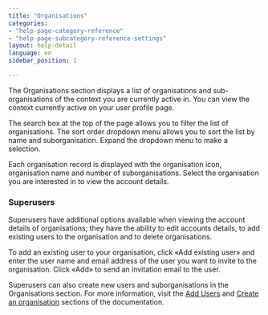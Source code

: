 ```yaml
---
title: "Organisations"
categories:
- "help-page-category-reference"
- "help-page-subcategory-reference-settings"
layout: help-detail
language: en
sidebar_position: 1

---
```


The Organisations section displays a list of organisations and sub-organisations of the context you are currently active in. You can view the context currently active on your user profile page.

The search box at the top of the page allows you to filter the list of organisations. The sort order dropdown menu allows you to sort the list by name and suborganisation. Expand the dropdown menu to make a selection.

Each organisation record is displayed with the organisation icon, organisation name and number of suborganisations. Select the organisation you are interested in to view the account details.

### Superusers

Superusers have additional options available when viewing the account details of organisations; they have the ability to edit accounts details, to add existing users to the organisation and to delete organisations.

To add an existing user to your organisation, click &laquo;Add existing user&raquo; and enter the user name and email address of the user you want to invite to the organisation. Click  &laquo;Add&raquo; to send an invitation email to the user.

Superusers can also create new users and suborganisations in the Organisations section. For more information, visit the  [Add Users](https://www.wetransform.to/help/en/help-page-category-users/help-page-subcategory-users-register/2015/03/05/users-add/) and [Create an organisation](https://www.wetransform.to/help/en/help-page-category-users/help-page-subcategory-users-orgs/2015/03/05/users-add-organisation/) sections of the documentation.
